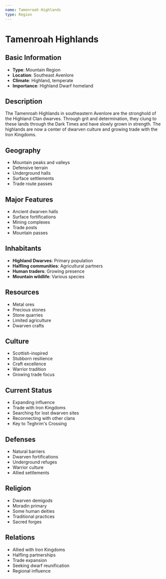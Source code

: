 ```yaml
---
name: Tamenroah Highlands
type: Region
---
```


# Tamenroah Highlands

## Basic Information
- **Type**: Mountain Region
- **Location**: Southeast Avenlore
- **Climate**: Highland, temperate
- **Importance**: Highland Dwarf homeland

## Description
The Tamenroah Highlands in southeastern Avenlore are the stronghold of the Highland Clan dwarves. Through grit and determination, they clung to these lands through the Dark Times and have slowly grown in strength. The highlands are now a center of dwarven culture and growing trade with the Iron Kingdoms.

## Geography
- Mountain peaks and valleys
- Defensive terrain
- Underground halls
- Surface settlements
- Trade route passes

## Major Features
- Ancient dwarven halls
- Surface fortifications
- Mining complexes
- Trade posts
- Mountain passes

## Inhabitants
- **Highland Dwarves**: Primary population
- **Halfling communities**: Agricultural partners
- **Human traders**: Growing presence
- **Mountain wildlife**: Various species

## Resources
- Metal ores
- Precious stones
- Stone quarries
- Limited agriculture
- Dwarven crafts

## Culture
- Scottish-inspired
- Stubborn resilience
- Craft excellence
- Warrior tradition
- Growing trade focus

## Current Status
- Expanding influence
- Trade with Iron Kingdoms
- Searching for lost dwarven sites
- Reconnecting with other clans
- Key to Teghrim's Crossing

## Defenses
- Natural barriers
- Dwarven fortifications
- Underground refuges
- Warrior culture
- Allied settlements

## Religion
- Dwarven demigods
- Moradin primary
- Some human deities
- Traditional practices
- Sacred forges

## Relations
- Allied with Iron Kingdoms
- Halfling partnerships
- Trade expansion
- Seeking dwarf reunification
- Regional influence